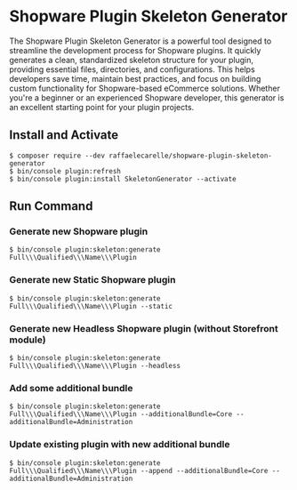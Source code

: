 # Shopware Plugin Skeleton Generator

The Shopware Plugin Skeleton Generator is a powerful tool designed to streamline the development process for Shopware plugins. It quickly generates a clean, standardized skeleton structure for your plugin, providing essential files, directories, and configurations. This helps developers save time, maintain best practices, and focus on building custom functionality for Shopware-based eCommerce solutions. Whether you're a beginner or an experienced Shopware developer, this generator is an excellent starting point for your plugin projects.

## Install and Activate

```console
$ composer require --dev raffaelecarelle/shopware-plugin-skeleton-generator
$ bin/console plugin:refresh
$ bin/console plugin:install SkeletonGenerator --activate
```

## Run Command

### Generate new Shopware plugin

```console
$ bin/console plugin:skeleton:generate Full\\\Qualified\\\Name\\\Plugin
```

### Generate new Static Shopware plugin

```console
$ bin/console plugin:skeleton:generate Full\\\Qualified\\\Name\\\Plugin --static
```

### Generate new Headless Shopware plugin (without Storefront module)

```console
$ bin/console plugin:skeleton:generate Full\\\Qualified\\\Name\\\Plugin --headless
```

### Add some additional bundle

```console
$ bin/console plugin:skeleton:generate Full\\\Qualified\\\Name\\\Plugin --additionalBundle=Core --additionalBundle=Administration
```

### Update existing plugin with new additional bundle

```console
$ bin/console plugin:skeleton:generate Full\\\Qualified\\\Name\\\Plugin --append --additionalBundle=Core --additionalBundle=Administration
```



